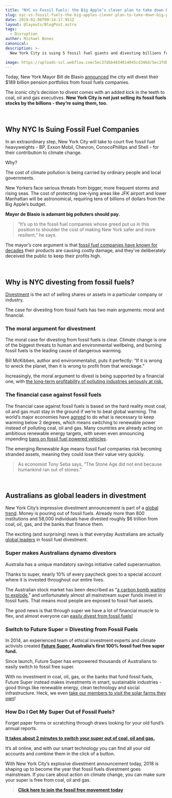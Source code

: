 ```yaml
---
title: "NYC vs Fossil Fuels: the Big Apple’s clever plan to take down Big Polluters"
slug: nyc-vs-fossil-fuels-the-big-apples-clever-plan-to-take-down-big-polluters
date: 2019-02-06T09:14:17.951Z
layout: @layouts/BlogPost.astro
tags:
  - Disruption
author: Michael Bones
canonical:
description: >-
  New York City is suing 5 fossil fuel giants and divesting billions from big polluters

image: https://uploads-ssl.webflow.com/5ec37dbb4834014045cd346d/5ec37dbc4834017884cd3dbd_nyc%20(1).png
---
```


Today, New York Mayor Bill de Blasio [announced](https://www.theguardian.com/us-news/2018/jan/10/new-york-city-plans-to-divest-5bn-from-fossil-fuels-and-sue-oil-companies) the city will divest their $189 billion pension portfolios from fossil fuels companies.

The iconic city’s decision to divest comes with an added kick in the teeth to coal, oil and gas executives. **New York City is not just selling its fossil fuels stocks by the billions - they’re suing them, too.**

‍

## Why NYC Is Suing Fossil Fuel Companies

In an extraordinary step, New York City will take to court five fossil fuel heavyweights - BP, Exxon Mobil, Chevron, ConocoPhillips and Shell - for their contribution to climate change.

Why?

The cost of climate pollution is being carried by ordinary people and local governments.

New Yorkers face serious threats from bigger, more frequent storms and rising seas. The cost of protecting low-lying areas like JFK airport and lower Manhattan will be astronomical, requiring tens of billions of dollars from the Big Apple’s budget.

**Mayor de Blasio is adamant big polluters should pay.**

> “It’s up to the fossil fuel companies whose greed put us in this position to shoulder the cost of making New York safer and more resilient,” he says.

The mayor’s core argument is that [fossil fuel companies have known for decades](http://beta.latimes.com/business/la-fi-exxon-global-warming-20160120-story.html) their products are causing costly damage, and they’ve deliberately deceived the public to keep their profits high.

‍

## Why is NYC divesting from fossil fuels?

[Divestment](https://www.myfuturesuper.com.au/blog/the-climate-solution-millions-are-missing) is the act of selling shares or assets in a particular company or industry.

The case for divesting from fossil fuels has two main arguments: moral and financial.

### The moral argument for divestment

The moral case for divesting from fossil fuels is clear. Climate change is one of the biggest threats to human and environmental wellbeing, and burning fossil fuels is the leading cause of dangerous warming.

Bill McKibben, author and environmentalist, puts it perfectly: “If it is wrong to wreck the planet, then it is wrong to profit from that wreckage.”

Increasingly, the moral argument to divest is being supported by a financial one, with [the long-term profitability of polluting industries seriously at risk.](http://www.smh.com.au/business/banking-and-finance/climate-change-a-material-risk-for-the-financial-system-apra-20170217-guffhm.html)

### The financial case against fossil fuels

The financial case against fossil fuels is based on the hard reality most coal, oil and gas must stay in the ground if we’re to beat global warming. The world’s major economies have [agreed](http://unfccc.int/paris_agreement/items/9485.php) to do what is necessary to keep warming below 2 degrees, which means switching to renewable power instead of polluting coal, oil and gas. Many countries are already acting on ambitious renewable energy targets, with seven even announcing impending [bans on fossil fuel powered vehicles](https://futurism.com/these-7-countries-want-to-say-goodbye-to-fossil-fuel-based-cars/).

The emerging Renewable Age means fossil fuel companies risk becoming stranded assets, meaning they could lose their value very quickly.

> As economist Tony Seba says, “The Stone Age did not end because humankind ran out of stones.”

‍

## Australians as global leaders in divestment

New York City’s impressive divestment announcement is part of a [global trend](https://gofossilfree.org/divestment/commitments/). Money is pouring out of fossil fuels. Already more than 800 institutions and 58,000 individuals have divested roughly $6 trillion from coal, oil, gas, and the banks that finance them.

The exciting (and surprising) news is that everyday Australians are actually [global leaders](https://www.arabellaadvisors.com/wp-content/uploads/2016/12/Global_Divestment_Report_2016.pdf) in fossil fuel divestment.

### Super makes Australians dynamo divestors

Australia has a unique mandatory savings initiative called superannuation.

Thanks to super, nearly 10% of every paycheck goes to a special account where it is invested throughout our entire lives.

The Australian stock market has been described as “[a carbon bomb waiting to explode](http://reneweconomy.com.au/australian-stock-market-resembles-carbon-bomb-waiting-explode-83036/),” and unfortunately almost all mainstream super funds invest in fossil fuels. That means most people are exposed to fossil fuel assets.

The good news is that through super we have a lot of financial muscle to flex, and almost everyone can [easily divest from fossil fuels!](https://www.myfuturesuper.com.au/switch/go-fossil-free?utm_source=blog&utm_medium=website&utm_campaign=NYC%20vs%20Fossil%20Fuels&utm_content=)

### Switch to Future Super = Divesting from Fossil Fuels

In 2014, an experienced team of ethical investment experts and climate activists created [**Future Super**](https://www.myfuturesuper.com.au/switch/go-fossil-free?utm_source=blog&utm_medium=website&utm_campaign=NYC%20vs%20Fossil%20Fuels&utm_content=)**, Australia’s first 100% fossil fuel free super fund.**

Since launch, Future Super has empowered thousands of Australians to easily switch to fossil free super.

With no investment in coal, oil, gas, or the banks that fund fossil fuels, Future Super instead makes investments in smart, sustainable industries - good things like renewable energy, clean technology and social infrastructure. Heck, we even [take our members to visit the solar farms they own](https://www.myfuturesuper.com.au/blog/solar-pilgrimage-seeing-your-super-power-in-action)!

### How Do I Get My Super Out of Fossil Fuels?

Forget paper forms or scratching through draws looking for your old fund’s annual reports.

[**It takes about 2 minutes to switch your super out of coal, oil and gas.**](https://www.myfuturesuper.com.au/switch/go-fossil-free?utm_source=blog&utm_medium=website&utm_campaign=NYC%20vs%20Fossil%20Fuels&utm_content=)

It’s all online, and with our smart technology you can find all your old accounts and combine them in the click of a button.

With New York City’s explosive divestment announcement today, 2018 is shaping up to become the year that fossil fuels divestment goes mainstream. If you care about action on climate change, you can make sure your super is free from coal, oil and gas.

> [**Click here to join the fossil free movement today**](https://www.myfuturesuper.com.au/switch/go-fossil-free?utm_source=blog&utm_medium=website&utm_campaign=NYC%20vs%20Fossil%20Fuels&utm_content=)
